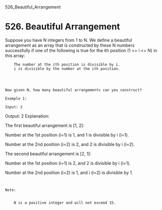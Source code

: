 526_Beautiful_Arrangement
# 526. Beautiful Arrangement

Suppose you have N integers from 1 to N. We define a beautiful arrangement as an array
        that is constructed by these N numbers successfully if one of the following is true
        for the ith position (1 <= i <= N) in this array:

    
        The number at the ith position is divisible by i.
        i is divisible by the number at the ith position.
    

     

    Now given N, how many beautiful arrangements can you construct?

    Example 1:

    Input: 2
Output: 2
Explanation:

The first beautiful arrangement is [1, 2]:

Number at the 1st position (i=1) is 1, and 1 is divisible by i (i=1).

Number at the 2nd position (i=2) is 2, and 2 is divisible by i (i=2).

The second beautiful arrangement is [2, 1]:

Number at the 1st position (i=1) is 2, and 2 is divisible by i (i=1).

Number at the 2nd position (i=2) is 1, and i (i=2) is divisible by 1.

     

    Note:

    
        N is a positive integer and will not exceed 15.